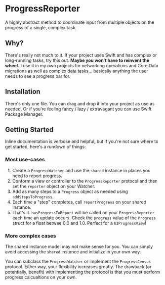 # ProgressReporter

A highly abstract method to coordinate input from multiple objects on the progress of a single, complex task.

## Why?
There's really not much to it. If your project uses Swift and has complex or long-running tasks, try this out. **Maybe you won't have to reinvent the wheel.** I use it in my own projects for networking operations and Core Data migrations as well as complex data tasks... basically anything the user needs to see a progress bar for.

## Installation
There's only one file. You can drag and drop it into your project as use as needed. Or if you're feeling fancy / lazy / extravagant you can use Swift Package Manager.

## Getting Started
Inline documentation is verbose and helpful, but if you're not sure where to get started, here's a rundown of things:

### Most use-cases
 1. Create a `ProgressWatcher` and use the `shared` instance in places you need to report progress.
 2. Conform a view or controller to the `ProgressReporter` protocol and then set the `reporter` object on your Watcher.
 3. Add as many steps to a `Progress` object as needed using `addStepsToProgress`.  
 4. Each time a "step" completes, call `reportProgress` on your shared instance.
 5. That's it. `hasProgressToReport` will be called on your `ProgressReporter` each time an update occurs. Check the `progress` value of the `Progress` struct for a float betwee 0.0 and 1.0. Perfect for a `UIProgressView`!

### More complex cases
The shared instance model may not make sense for you. You can simply avoid accessing the `shared` instance and initialize in your own way. 

You can subclass the `ProgressWatcher` or implement the `ProgressCensus` protocol. Either way, your flexibility increases greatly. The drawback (or potentially, benefit) with implementing the protocol is that you must perform progress calcualtions on your own.
